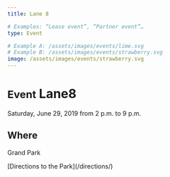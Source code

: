 ```yaml
---
title: Lane 8

# Examples: “Lease event”, “Partner event”…
type: Event

# Example A: /assets/images/events/lime.svg
# Example B: /assets/images/events/strawberry.svg
image: /assets/images/events/strawberry.svg
---
```


<small>Event</small> Lane8 <small></small>
=====================================================================================

Saturday, June 29, 2019 from 2 p.m. to 9 p.m.

## Where

Grand Park

<p class="action" markdown="1">
[Directions to the Park](/directions/)
</p>
